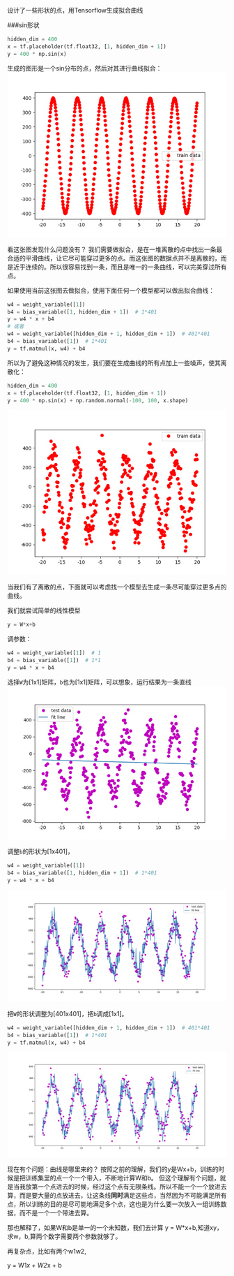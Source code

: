 设计了一些形状的点，用Tensorflow生成拟合曲线

###sin形状

```python
hidden_dim = 400
x = tf.placeholder(tf.float32, [1, hidden_dim + 1])
y = 400 * np.sin(x)
```
生成的图形是一个sin分布的点，然后对其进行曲线拟合：
![](./img/sin_data.png)

看这张图发现什么问题没有？
我们需要做拟合，是在一堆离散的点中找出一条最合适的平滑曲线，让它尽可能穿过更多的点。而这张图的数据点并不是离散的，而是近乎连续的。所以很容易找到一条，而且是唯一的一条曲线，可以完美穿过所有点。

如果使用当前这张图去做拟合，使用下面任何一个模型都可以做出拟合曲线：

```python
w4 = weight_variable([1])
b4 = bias_variable([1, hidden_dim + 1])  # 1*401
y = w4 * x + b4
# 或者
w4 = weight_variable([hidden_dim + 1, hidden_dim + 1])  # 401*401
b4 = bias_variable([1])  # 1*401
y = tf.matmul(x, w4) + b4
```

所以为了避免这种情况的发生，我们要在生成曲线的所有点加上一些噪声，使其离散化：

```python
hidden_dim = 400
x = tf.placeholder(tf.float32, [1, hidden_dim + 1])
y = 400 * np.sin(x) + np.random.normal(-100, 100, x.shape)
```

![](./img/sin_data_new.png)

当我们有了离散的点，下面就可以考虑找一个模型去生成一条尽可能穿过更多点的曲线。


我们就尝试简单的线性模型

```python
y = W*x+b
```

调参数：

```python
w4 = weight_variable([1])  # 1
b4 = bias_variable([1])  # 1*1
y = w4 * x + b4
```

选择`W`为[1x1]矩阵，`b`也为[1x1]矩阵，可以想象，运行结果为一条直线
![](./img/sin_curve1.png)

调整`b`的形状为[1x401]，

```python
w4 = weight_variable([1])
b4 = bias_variable([1, hidden_dim + 1])  # 1*401
y = w4 * x + b4
```

![](./img/sin_curve2.png)


把`W`的形状调整为[401x401]，把`b`调成[1x1]。

```python
w4 = weight_variable([hidden_dim + 1, hidden_dim + 1])  # 401*401
b4 = bias_variable([1])  # 1*401
y = tf.matmul(x, w4) + b4
```

![](./img/sin_curve3.png)


现在有个问题：曲线是哪里来的？
按照之前的理解，我们的y是Wx+b，训练的时候是把训练集里的点一个一个带入，不断地计算W和b。
但这个理解有个问题，就是当我放第一个点进去的时候，经过这个点有无限条线。所以不能一个一个放进去算，而是要大量的点放进去，让这条线**同时**满足这些点，当然因为不可能满足所有点，所以训练的目的是尽可能地满足多个点，这也是为什么要一次放入一组训练数据，而不是一个一个带进去算。

那也解释了，如果W和b是单一的一个未知数，我们去计算
y = W*x+b,知道xy，求w，b,算两个数字需要两个参数就够了。

再复杂点，比如有两个w1w2,

y = W1*x + W2*x + b

